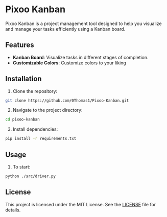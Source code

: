 # Pixoo Kanban

Pixoo Kanban is a project management tool designed to help you visualize and manage your tasks efficiently using a Kanban board.

## Features


- **Kanban Board**: Visualize tasks in different stages of completion.
- **Customizable Colors**: Customize colors to your liking

## Installation

1. Clone the repository:
  ```sh
  git clone https://github.com/0Thomas1/Pixoo-Kanban.git
  ```
2. Navigate to the project directory:
  ```sh
  cd pixoo-kanban
  ```
3. Install dependencies:
  ```sh
  pip install -r requirements.txt
  ```

## Usage

1. To start:
  ```sh
  python ./src/driver.py
  ```



## License

This project is licensed under the MIT License. See the [LICENSE](LICENSE) file for details.

